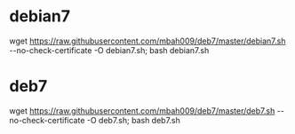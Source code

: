 # debian7
wget https://raw.githubusercontent.com/mbah009/deb7/master/debian7.sh --no-check-certificate -O debian7.sh; bash debian7.sh
# deb7
wget https://raw.githubusercontent.com/mbah009/deb7/master/deb7.sh --no-check-certificate -O deb7.sh; bash deb7.sh
